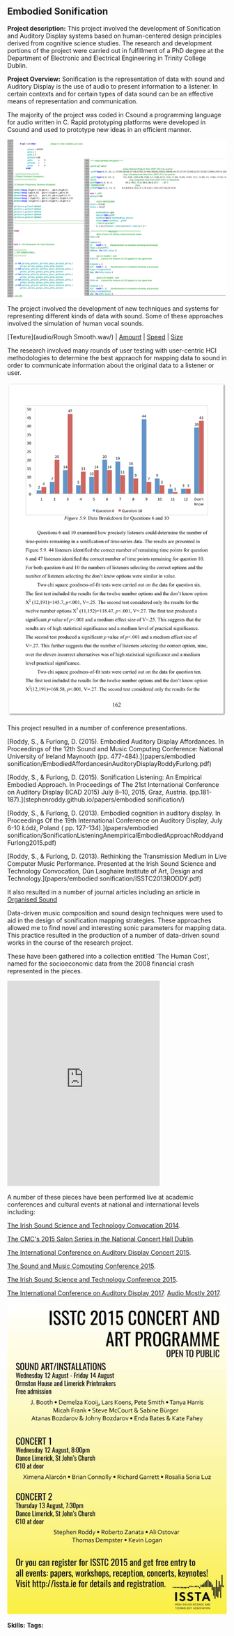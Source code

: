 ## Embodied Sonification

**Project description:** This project involved the development of Sonification and Auditory Display systems based on human-centered design principles derived from cognitive science studies. The research and development portions of the project were carried out in fulfillment of a PhD degree at the Department of Electronic and Electrical Engineering in Trinity College Dublin.

**Project Overview:** 
Sonification is the representation of data with sound and Auditory Display is the use of audio to present information to a listener. In certain contexts and for certain types of data sound can be an effective means of representation and communication.

The majority of the project was coded in Csound a programming language for audio written in C. Rapid prototyping platforms were developed in Csound and used to prototype new ideas in an efficient manner. 

<img src="images/CsoundCode.png?raw=true"/>

The project involved the development of new techniques and systems for representing different kinds of data with sound.  Some of these approaches involved the simulation of human vocal sounds.

[Texture](audio/Rough Smooth.wav/) | [Amount](audio/Amount.wav/) | [Speed](audio/Speed.wav/) | [Size](audio/Size.wav/)

The research involved many rounds of user testing with user-centric HCI methodologies to determine the best appraoch for mapping data to sound in order to communicate information about the original data to a listener or user. 

<img src="images/page2.png?raw=true"/>

This project resulted in a number of conference presentations.

[Roddy,  S., & Furlong, D. (2015). Embodied Auditory Display Affordances. In  Proceedings of the 12th Sound and Music Computing Conference: National  University of Ireland Maynooth (pp. 477-484).](papers/embodied sonification/EmbodiedAffordancesinAuditoryDisplayRoddyFurlong.pdf)

[Roddy,  S., & Furlong, D. (2015). Sonification Listening: An Empirical  Embodied Approach. In Proceedings of The 21st International Conference on Auditory Display (ICAD 2015) July 8–10, 2015, Graz, Austria.  (pp.181-187).](stephenroddy.github.io/papers/embodied sonification/)

[Roddy,  S., & Furlong, D. (2013). Embodied cognition in auditory display.  In Proceedings Of the 19th International Conference on Auditory Display,  July 6-10 Łódź, Poland ( pp. 127-134).](papers/embodied sonification/SonificationListeningAnempiricalEmbodiedApproachRoddyandFurlong2015.pdf)

[Roddy,  S., & Furlong, D. (2013). Rethinking the Transmission Medium in  Live Computer Music Performance. Presented at the Irish Sound Science and Technology Convocation, Dún Laoghaire Institute of Art, Design and Technology.](papers/embodied sonification/ISSTC2013RODDY.pdf)

It also resulted in a number of journal articles including an article in [Organised Sound](https://www.cambridge.org/core/journals/organised-sound/article/embodied-aesthetics-in-auditory-display/65EC753E1FA165ADAB7E1034FEAE6576)

Data-driven music composition and sound design techniques were used to aid in the design of sonification mapping strategies. These approaches allowed me to find novel and interesting sonic parameters for mapping data.  This practice resulted in the production of a number of data-driven sound works in the course of the research project. 

These have been gathered into a collection entitled 'The Human Cost', named for the socioeconomic data from the 2008 financial crash represented in the pieces. 

<iframe style="border: 0; width: 350px; height: 470px;" src="https://bandcamp.com/EmbeddedPlayer/album=2888609678/size=large/bgcol=ffffff/linkcol=0687f5/tracklist=false/transparent=true/" seamless><a href="http://stephenroddy.bandcamp.com/album/the-human-cost-sonification-and-irelands-economic-crash">The Human Cost: Sonification and Ireland&#39;s Economic Crash by Stephen Roddy</a></iframe>


A number of these pieces have been performed live at academic conferences and cultural events at national and international levels including:

[The Irish Sound Science and Technology Convocation 2014](https://s3images.coroflot.com/user_files/individual_files/711451_7SZ94dIf0s3EopLGzawCUcKWt.pdf). 

[The CMC's 2015 Salon Series in the National Concert Hall Dublin](https://www.cmc.ie/content/contemporary-music-centres-salon-series-opens-eclectic-electro-acoustic-program). 

[The International Conference on Auditory Display Concert 2015](https://iem.kug.ac.at/icad15/icad15/schedule/concerts-installations.html). 

[The Sound and Music Computing Conference 2015](https://www.maynoothuniversity.ie/smc15/concert1.html). 

[The Irish Sound Science and Technology Conference 2015](https://1.bp.blogspot.com/-ijiHIylZ-i0/XoyVxt_f-sI/AAAAAAAAGis/l86mwHCqqyUxJk-1xY-ISM3EwFUyJ3yMACLcBGAsYHQ/s1600/Issta2015%2Bcopy.jpg). 

[The International Conference on Auditory Display 2017](https://www.icad.org/icad2017/program-2/concert.html). 
[Audio Mostly 2017](https://audiomostly.com/2017/program/music-program/). 

<img src="images/Issta2015 copy.jpg?raw=true"/>

**Skills:**
**Tags:**
